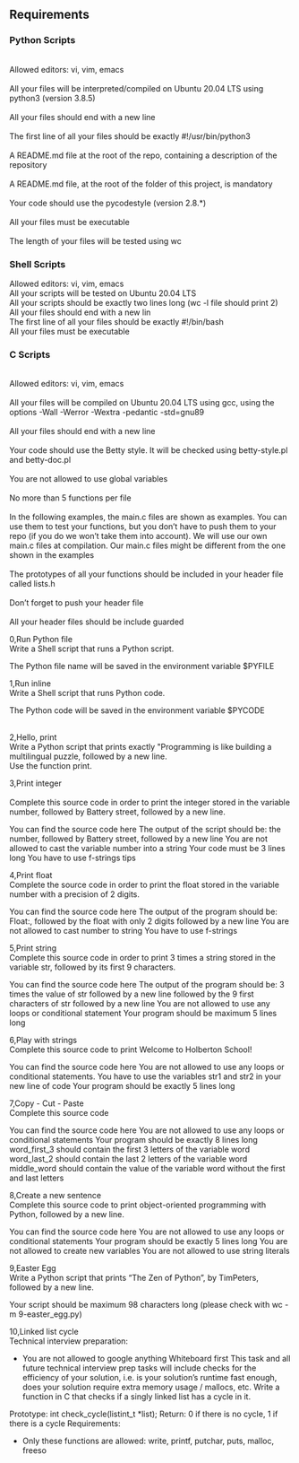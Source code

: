 <h2>Requirements</h2>
<h3>Python Scripts</h3>
<br>Allowed editors: vi, vim, emacs</br>
<br>All your files will be interpreted/compiled on Ubuntu 20.04 LTS using python3 (version 3.8.5)</br>
<br>All your files should end with a new line</br>
<br>The first line of all your files should be exactly #!/usr/bin/python3</br>
<br>A README.md file at the root of the repo, containing a description of the repository</br>
<br>A README.md file, at the root of the folder of this project, is mandatory</br>
<br>Your code should use the pycodestyle (version 2.8.*)</br>
<br>All your files must be executable</br>
<br>The length of your files will be tested using wc</br>
<h3>Shell Scripts</h3>
Allowed editors: vi, vim, emacs</br>
All your scripts will be tested on Ubuntu 20.04 LTS</br>
All your scripts should be exactly two lines long (wc -l file should print 2)</br>
All your files should end with a new lin</br>
The first line of all your files should be exactly #!/bin/bash</br>
All your files must be executable</br>
<h3>C Scripts</h3>
<br>Allowed editors: vi, vim, emacs</br>
<br>All your files will be compiled on Ubuntu 20.04 LTS using gcc, using the options -Wall -Werror -Wextra -pedantic -std=gnu89</br>
<br>All your files should end with a new line</br>
<br>Your code should use the Betty style. It will be checked using betty-style.pl and betty-doc.pl</br>
<br>You are not allowed to use global variables</br>
<br>No more than 5 functions per file</br>
<br>In the following examples, the main.c files are shown as examples. You can use them to test your functions, but you don’t have to push them to your repo (if you do we won’t take them into account). We will use our own main.c files at compilation. Our main.c files might be different from the one shown in the examples</br>
<br>The prototypes of all your functions should be included in your header file called lists.h</br>
<br>Don’t forget to push your header file</br>
<br>All your header files should be include guarded</br>
<p>0,Run Python file<br>Write a Shell script that runs a Python script.</p>
<p>The Python file name will be saved in the environment variable $PYFILE</p>
<p>1,Run inline<br>Write a Shell script that runs Python code.</p>
<p>The Python code will be saved in the environment variable $PYCODE</p>
<p><br>2,Hello, print</br> Write a Python script that prints exactly "Programming is like building a multilingual puzzle, followed by a new line.<br>Use the function print.</p>
<p<br>3,Print integer</br><br>Complete this source code in order to print the integer stored in the variable number, followed by Battery street, followed by a new line.</p>
<p>You can find the source code here The output of the script should be: the number, followed by Battery street, followed by a new line You are not allowed to cast the variable number into a string Your code must be 3 lines long You have to use f-strings tips</p>
<p>4,Print float<br>Complete the source code in order to print the float stored in the variable number with a precision of 2 digits.</p>
<p>You can find the source code here The output of the program should be: Float:, followed by the float with only 2 digits followed by a new line You are not allowed to cast number to string You have to use f-strings</p>
<p>5,Print string<br>Complete this source code in order to print 3 times a string stored in the variable str, followed by its first 9 characters.</p>
<p>You can find the source code here The output of the program should be: 3 times the value of str followed by a new line followed by the 9 first characters of str followed by a new line You are not allowed to use any loops or conditional statement Your program should be maximum 5 lines long</p>
<p>6,Play with strings<br>Complete this source code to print Welcome to Holberton School!</p>
<p>You can find the source code here You are not allowed to use any loops or conditional statements. You have to use the variables str1 and str2 in your new line of code Your program should be exactly 5 lines long</p>
<p>7,Copy - Cut - Paste<br>Complete this source code</p>
<p>You can find the source code here You are not allowed to use any loops or conditional statements Your program should be exactly 8 lines long word_first_3 should contain the first 3 letters of the variable word word_last_2 should contain the last 2 letters of the variable word middle_word should contain the value of the variable word without the first and last letters</p>
<p>8,Create a new sentence<br>Complete this source code to print object-oriented programming with Python, followed by a new line.</p>
<p>You can find the source code here You are not allowed to use any loops or conditional statements Your program should be exactly 5 lines long You are not allowed to create new variables You are not allowed to use string literals</p>
<p>9,Easter Egg<br>Write a Python script that prints “The Zen of Python”, by TimPeters, followed by a new line.</p>
<p>Your script should be maximum 98 characters long (please check with wc -m 9-easter_egg.py)</p>
<p>10,Linked list cycle<br>Technical interview preparation:</p>
<ul><li>You are not allowed to google anything Whiteboard first This task and all future technical interview prep tasks will include checks for the efficiency of your solution, i.e. is your solution’s runtime fast enough, does your solution require extra memory usage / mallocs, etc. Write a function in C that checks if a singly linked list has a cycle in it.</li></ul>
<p>Prototype: int check_cycle(listint_t *list); Return: 0 if there is no cycle, 1 if there is a cycle Requirements:</p>
<ul><li>Only these functions are allowed: write, printf, putchar, puts, malloc, freeso </li></ul>
